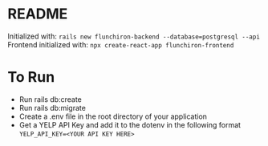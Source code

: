 # README

Initialized with:
```rails new flunchiron-backend --database=postgresql --api```
Frontend initialized with:
```npx create-react-app flunchiron-frontend```

# To Run

* Run rails db:create
* Run rails db:migrate
* Create a .env file in the root directory of your application
* Get a YELP API Key and add it to the dotenv in the following format
```YELP_API_KEY=<YOUR API KEY HERE>```
